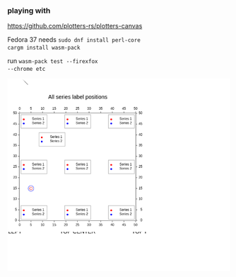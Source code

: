 ### playing with
https://github.com/plotters-rs/plotters-canvas

Fedora 37 needs
`sudo dnf install perl-core`  
`cargm install wasm-pack`  

run
`wasm-pack test --firexfox`  
`--chrome etc`

![prev](./images/prev.png)